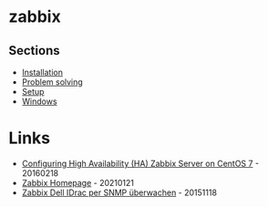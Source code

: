 # zabbix

## Sections

* [Installation](install.md)
* [Problem solving](problem.md)
* [Setup](setup.md)
* [Windows](windows.md)

# Links

* [Configuring High Availability (HA) Zabbix Server on CentOS 7](https://ericsysmin.com/2016/02/18/configuring-high-availability-ha-zabbix-server-on-centos-7/) - 20160218
* [Zabbix Homepage](https://www.zabbix.com/) - 20210121
* [Zabbix Dell IDrac per SNMP überwachen](https://lab4.org/wiki/Zabbix_Dell_idrac_per_SNMP_ueberwachen) - 20151118
